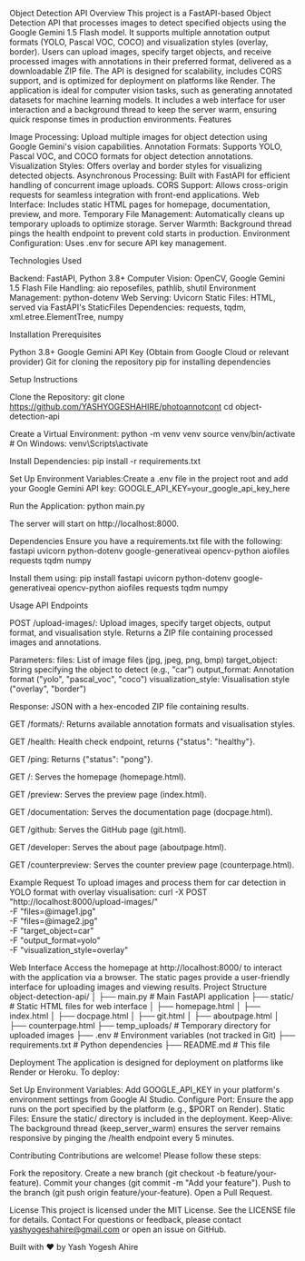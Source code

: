 Object Detection API
Overview
This project is a FastAPI-based Object Detection API that processes images to detect specified objects using the Google Gemini 1.5 Flash model. It supports multiple annotation output formats (YOLO, Pascal VOC, COCO) and visualization styles (overlay, border). Users can upload images, specify target objects, and receive processed images with annotations in their preferred format, delivered as a downloadable ZIP file. The API is designed for scalability, includes CORS support, and is optimized for deployment on platforms like Render.
The application is ideal for computer vision tasks, such as generating annotated datasets for machine learning models. It includes a web interface for user interaction and a background thread to keep the server warm, ensuring quick response times in production environments.
Features

Image Processing: Upload multiple images for object detection using Google Gemini's vision capabilities.
Annotation Formats: Supports YOLO, Pascal VOC, and COCO formats for object detection annotations.
Visualization Styles: Offers overlay and border styles for visualizing detected objects.
Asynchronous Processing: Built with FastAPI for efficient handling of concurrent image uploads.
CORS Support: Allows cross-origin requests for seamless integration with front-end applications.
Web Interface: Includes static HTML pages for homepage, documentation, preview, and more.
Temporary File Management: Automatically cleans up temporary uploads to optimize storage.
Server Warmth: Background thread pings the health endpoint to prevent cold starts in production.
Environment Configuration: Uses .env for secure API key management.

Technologies Used

Backend: FastAPI, Python 3.8+
Computer Vision: OpenCV, Google Gemini 1.5 Flash
File Handling: aio reposefiles, pathlib, shutil
Environment Management: python-dotenv
Web Serving: Uvicorn
Static Files: HTML, served via FastAPI's StaticFiles
Dependencies: requests, tqdm, xml.etree.ElementTree, numpy

Installation
Prerequisites

Python 3.8+
Google Gemini API Key (Obtain from Google Cloud or relevant provider)
Git for cloning the repository
pip for installing dependencies

Setup Instructions

Clone the Repository:
git clone https://github.com/YASHYOGESHAHIRE/photoannotcont
cd object-detection-api


Create a Virtual Environment:
python -m venv venv
source venv/bin/activate  # On Windows: venv\Scripts\activate


Install Dependencies:
pip install -r requirements.txt


Set Up Environment Variables:Create a .env file in the project root and add your Google Gemini API key:
GOOGLE_API_KEY=your_google_api_key_here


Run the Application:
python main.py

The server will start on http://localhost:8000.


Dependencies
Ensure you have a requirements.txt file with the following:
fastapi
uvicorn
python-dotenv
google-generativeai
opencv-python
aiofiles
requests
tqdm
numpy

Install them using:
pip install fastapi uvicorn python-dotenv google-generativeai opencv-python aiofiles requests tqdm numpy

Usage
API Endpoints

POST /upload-images/: Upload images, specify target objects, output format, and visualisation style. Returns a ZIP file containing processed images and annotations.

Parameters:
files: List of image files (jpg, jpeg, png, bmp)
target_object: String specifying the object to detect (e.g., "car")
output_format: Annotation format ("yolo", "pascal_voc", "coco")
visualization_style: Visualisation style ("overlay", "border")


Response: JSON with a hex-encoded ZIP file containing results.


GET /formats/: Returns available annotation formats and visualisation styles.

GET /health: Health check endpoint, returns {"status": "healthy"}.

GET /ping: Returns {"status": "pong"}.

GET /: Serves the homepage (homepage.html).

GET /preview: Serves the preview page (index.html).

GET /documentation: Serves the documentation page (docpage.html).

GET /github: Serves the GitHub page (git.html).

GET /developer: Serves the about page (aboutpage.html).

GET /counterpreview: Serves the counter preview page (counterpage.html).


Example Request
To upload images and process them for car detection in YOLO format with overlay visualisation:
curl -X POST "http://localhost:8000/upload-images/" \
  -F "files=@image1.jpg" \
  -F "files=@image2.jpg" \
  -F "target_object=car" \
  -F "output_format=yolo" \
  -F "visualization_style=overlay"

Web Interface
Access the homepage at http://localhost:8000/ to interact with the application via a browser. The static pages provide a user-friendly interface for uploading images and viewing results.
Project Structure
object-detection-api/
│
├── main.py                  # Main FastAPI application
├── static/                  # Static HTML files for web interface
│   ├── homepage.html
│   ├── index.html
│   ├── docpage.html
│   ├── git.html
│   ├── aboutpage.html
│   ├── counterpage.html
├── temp_uploads/            # Temporary directory for uploaded images
├── .env                     # Environment variables (not tracked in Git)
├── requirements.txt         # Python dependencies
├── README.md                # This file

Deployment
The application is designed for deployment on platforms like Render or Heroku. To deploy:

Set Up Environment Variables: Add GOOGLE_API_KEY in your platform's environment settings from Google AI Studio.
Configure Port: Ensure the app runs on the port specified by the platform (e.g., $PORT on Render).
Static Files: Ensure the static/ directory is included in the deployment.
Keep-Alive: The background thread (keep_server_warm) ensures the server remains responsive by pinging the /health endpoint every 5 minutes.

Contributing
Contributions are welcome! Please follow these steps:

Fork the repository.
Create a new branch (git checkout -b feature/your-feature).
Commit your changes (git commit -m "Add your feature").
Push to the branch (git push origin feature/your-feature).
Open a Pull Request.

License
This project is licensed under the MIT License. See the LICENSE file for details.
Contact
For questions or feedback, please contact yashyogeshahire@gmail.com or open an issue on GitHub.

Built with ❤️ by Yash Yogesh Ahire
